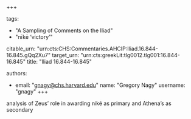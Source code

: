 +++

tags:
- "A Sampling of Comments on the Iliad"
- "nīkē ‘victory’"

citable_urn: "urn:cts:CHS:Commentaries.AHCIP:Iliad.16.844-16.845.gQq2Xu7"
target_urn: "urn:cts:greekLit:tlg0012.tlg001:16.844-16.845"
title: "Iliad 16.844-16.845"

authors:
- email: "gnagy@chs.harvard.edu"
  name: "Gregory Nagy"
  username: "gnagy"
+++

<p>analysis of Zeus’ role in awarding nikē as primary and Athena’s as secondary</p>